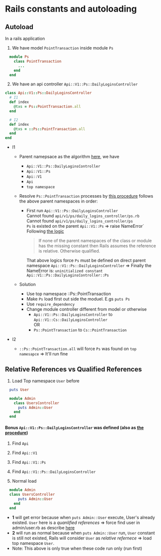# Rails constants and autoloading

## Autoload
In a rails application

1. We have model `PointTransaction` inside module `Ps`
```ruby
  module Ps
    class PointTransaction
      ...
    end
  end
```

2. We have an api controller `Api::V1::Ps::DailyLoginsController`
```ruby
class Api::V1::Ps::DailyLoginsController
  # I1
  def index
    @txs = Ps::PointTransaction.all
  end

  # I2
  def index
    @txs = ::Ps::PointTransaction.all
  end
end
```

* I1
  * Parent namepsace as the algorithm [here](https://guides.rubyonrails.org/autoloading_and_reloading_constants.html#parent-namespaces), we have

    * `Api::V1::Ps::DailyLoginsController`
    * `Api::V1::Ps`
    * `Api::V1`
    * `Api`
    * `top namespace`

  * Resolve `Ps::PointTransaction` processes by [this procedure](https://guides.rubyonrails.org/autoloading_and_reloading_constants.html#generic-procedure) follows the above parent namespaces in order:
    * First run `Api::V1::Ps::DailyLoginsController`<br>
      Cannot found `api/v1/ps/daily_logins_controller/ps.rb`<br>
      Cannot found `api/v1/ps/daily_logins_controller/ps`<br>
      `Ps` is existed on the parent `Api::V1::Ps` => raise NameError`<br>
      Following [the logic](https://guides.rubyonrails.org/autoloading_and_reloading_constants.html#autoloading-algorithms-qualified-references)

      > If none of the parent namespaces of the class or module has the missing constant then Rails assumes the reference is relative. Otherwise qualified.

      That above logics force `Ps` must be defined on direct parent namespace `Api::V1::Ps::DailyLoginsController` => Finally the NameError is: `uninitialized constant Api::V1::Ps::DailyLoginsController::Ps`

  * Solution
    * Use top namespace ::Ps::PointTransaction
    * Make `Ps` load first out side the moduel. E.gs `puts Ps`
    * Use `require_dependency`
    * Change module controller different from model or otherwise
      * `Api::V1::Ps::DailyLoginsController` to `Api::V1::Cs::DailyLoginsController` <br>
      OR
      * `Ps::PointTransaction` to `Cs::PointTransaction`

* I2
  * `::Ps::PointTransaction.all` will force `Ps` was found on `top namesapce` => It'll run fine

## Relative References vs Qualified References
1. Load Top namespace `User` before
```ruby
  puts User

  module Admin
    class UsersController
      puts Admin::User
    end
  end
```

#### Bonus `Api::V1::Ps::DailyLoginsController` was defined (also as [the procedure](https://guides.rubyonrails.org/autoloading_and_reloading_constants.html#generic-procedure))
  1. Find `Api`
  2. Find `Api::V1`
  3. Find `Api::V1::Ps`
  4. Find `Api::V1::Ps::DailyLoginsController`

2. Normal load
```ruby
  module Admin
  class UsersController
      puts Admin::User
    end
  end
```

* **1** will get error because when `puts Admin::User` execute, User's already existed. `User` here is a *quanlified references* => force find user in admin/user.rb as describe [here](https://guides.rubyonrails.org/autoloading_and_reloading_constants.html#autoloading-algorithms-qualified-references)
* **2** will run as normal because when `puts Admin::User` run, `User` constant is still not existed, Rails will consider `User` as *relative refernece* => load top namespace `User`.
* Note: This above is only true when these code run only (run first)
